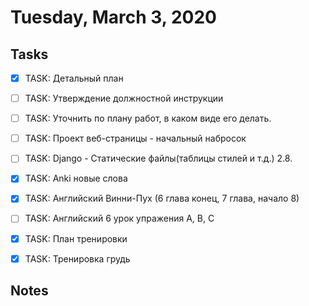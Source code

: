 # Tuesday, March 3, 2020

## Tasks
- [x] TASK: Детальный план

- [ ] TASK: Утверждение должностной инструкции
- [ ] TASK: Уточнить по плану работ, в каком виде его делать.

- [ ] TASK: Проект веб-страницы - начальный набросок
- [ ] TASK: Django - Cтатические файлы(таблицы стилей и т.д.) 2.8.

- [x] TASK: Anki новые слова
- [x] TASK: Aнглийский Винни-Пух (6 глава конец, 7 глава, начало 8)
- [ ] TASK: Aнглийский 6 урок упражения A, B, C

- [x] TASK: План тренировки
- [x] TASK: Тренировка грудь

## Notes

